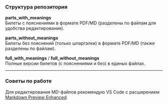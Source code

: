 ### Структура репозитория

**parts_with_meanings**  
Билеты с пояснениями в формате PDF/MD (разделены по файлам для удобства редактирования).

**parts_without_meanings**  
Билеты без пояснений (только шпаргалки) в формате PDF/MD (также разделены по файлам).

**full_with_meanings** / **full_without_meanings**  
Полные версии билетов (с пояснениями и без) в единых файлах.

---

### Советы по работе  
Для редактирования MD-файлов рекомендую VS Code с расширением [Markdown Preview Enhanced](https://marketplace.visualstudio.com/items?itemName=shd101wyy.markdown-preview-enhanced).